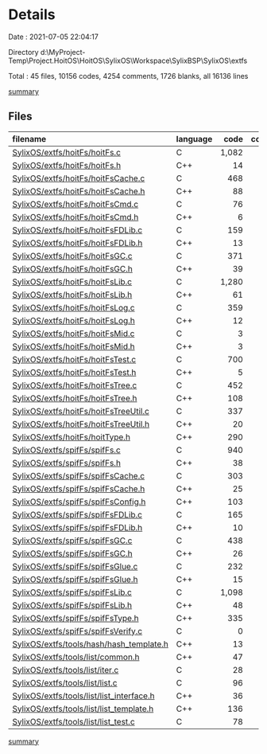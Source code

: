 # Details

Date : 2021-07-05 22:04:17

Directory d:\MyProject-Temp\Project.HoitOS\HoitOS\SylixOS\Workspace\SylixBSP\SylixOS\extfs

Total : 45 files,  10156 codes, 4254 comments, 1726 blanks, all 16136 lines

[summary](results.md)

## Files
| filename | language | code | comment | blank | total |
| :--- | :--- | ---: | ---: | ---: | ---: |
| [SylixOS/extfs/hoitFs/hoitFs.c](/SylixOS/extfs/hoitFs/hoitFs.c) | C | 1,082 | 344 | 252 | 1,678 |
| [SylixOS/extfs/hoitFs/hoitFs.h](/SylixOS/extfs/hoitFs/hoitFs.h) | C++ | 14 | 30 | 5 | 49 |
| [SylixOS/extfs/hoitFs/hoitFsCache.c](/SylixOS/extfs/hoitFs/hoitFsCache.c) | C | 468 | 225 | 68 | 761 |
| [SylixOS/extfs/hoitFs/hoitFsCache.h](/SylixOS/extfs/hoitFs/hoitFsCache.h) | C++ | 88 | 45 | 18 | 151 |
| [SylixOS/extfs/hoitFs/hoitFsCmd.c](/SylixOS/extfs/hoitFs/hoitFsCmd.c) | C | 76 | 31 | 16 | 123 |
| [SylixOS/extfs/hoitFs/hoitFsCmd.h](/SylixOS/extfs/hoitFs/hoitFsCmd.h) | C++ | 6 | 20 | 3 | 29 |
| [SylixOS/extfs/hoitFs/hoitFsFDLib.c](/SylixOS/extfs/hoitFs/hoitFsFDLib.c) | C | 159 | 72 | 29 | 260 |
| [SylixOS/extfs/hoitFs/hoitFsFDLib.h](/SylixOS/extfs/hoitFs/hoitFsFDLib.h) | C++ | 13 | 23 | 5 | 41 |
| [SylixOS/extfs/hoitFs/hoitFsGC.c](/SylixOS/extfs/hoitFs/hoitFsGC.c) | C | 371 | 103 | 64 | 538 |
| [SylixOS/extfs/hoitFs/hoitFsGC.h](/SylixOS/extfs/hoitFs/hoitFsGC.h) | C++ | 39 | 31 | 13 | 83 |
| [SylixOS/extfs/hoitFs/hoitFsLib.c](/SylixOS/extfs/hoitFs/hoitFsLib.c) | C | 1,280 | 488 | 181 | 1,949 |
| [SylixOS/extfs/hoitFs/hoitFsLib.h](/SylixOS/extfs/hoitFs/hoitFsLib.h) | C++ | 61 | 27 | 14 | 102 |
| [SylixOS/extfs/hoitFs/hoitFsLog.c](/SylixOS/extfs/hoitFs/hoitFsLog.c) | C | 359 | 127 | 82 | 568 |
| [SylixOS/extfs/hoitFs/hoitFsLog.h](/SylixOS/extfs/hoitFs/hoitFsLog.h) | C++ | 12 | 23 | 8 | 43 |
| [SylixOS/extfs/hoitFs/hoitFsMid.c](/SylixOS/extfs/hoitFs/hoitFsMid.c) | C | 3 | 20 | 6 | 29 |
| [SylixOS/extfs/hoitFs/hoitFsMid.h](/SylixOS/extfs/hoitFs/hoitFsMid.h) | C++ | 3 | 20 | 5 | 28 |
| [SylixOS/extfs/hoitFs/hoitFsTest.c](/SylixOS/extfs/hoitFs/hoitFsTest.c) | C | 700 | 156 | 84 | 940 |
| [SylixOS/extfs/hoitFs/hoitFsTest.h](/SylixOS/extfs/hoitFs/hoitFsTest.h) | C++ | 5 | 20 | 2 | 27 |
| [SylixOS/extfs/hoitFs/hoitFsTree.c](/SylixOS/extfs/hoitFs/hoitFsTree.c) | C | 452 | 233 | 81 | 766 |
| [SylixOS/extfs/hoitFs/hoitFsTree.h](/SylixOS/extfs/hoitFs/hoitFsTree.h) | C++ | 108 | 54 | 27 | 189 |
| [SylixOS/extfs/hoitFs/hoitFsTreeUtil.c](/SylixOS/extfs/hoitFs/hoitFsTreeUtil.c) | C | 337 | 183 | 56 | 576 |
| [SylixOS/extfs/hoitFs/hoitFsTreeUtil.h](/SylixOS/extfs/hoitFs/hoitFsTreeUtil.h) | C++ | 20 | 20 | 10 | 50 |
| [SylixOS/extfs/hoitFs/hoitType.h](/SylixOS/extfs/hoitFs/hoitType.h) | C++ | 290 | 111 | 70 | 471 |
| [SylixOS/extfs/spifFs/spifFs.c](/SylixOS/extfs/spifFs/spifFs.c) | C | 940 | 370 | 217 | 1,527 |
| [SylixOS/extfs/spifFs/spifFs.h](/SylixOS/extfs/spifFs/spifFs.h) | C++ | 38 | 23 | 11 | 72 |
| [SylixOS/extfs/spifFs/spifFsCache.c](/SylixOS/extfs/spifFs/spifFsCache.c) | C | 303 | 135 | 33 | 471 |
| [SylixOS/extfs/spifFs/spifFsCache.h](/SylixOS/extfs/spifFs/spifFsCache.h) | C++ | 25 | 32 | 7 | 64 |
| [SylixOS/extfs/spifFs/spifFsConfig.h](/SylixOS/extfs/spifFs/spifFsConfig.h) | C++ | 103 | 122 | 10 | 235 |
| [SylixOS/extfs/spifFs/spifFsFDLib.c](/SylixOS/extfs/spifFs/spifFsFDLib.c) | C | 165 | 76 | 8 | 249 |
| [SylixOS/extfs/spifFs/spifFsFDLib.h](/SylixOS/extfs/spifFs/spifFsFDLib.h) | C++ | 10 | 20 | 2 | 32 |
| [SylixOS/extfs/spifFs/spifFsGC.c](/SylixOS/extfs/spifFs/spifFsGC.c) | C | 438 | 165 | 45 | 648 |
| [SylixOS/extfs/spifFs/spifFsGC.h](/SylixOS/extfs/spifFs/spifFsGC.h) | C++ | 26 | 20 | 4 | 50 |
| [SylixOS/extfs/spifFs/spifFsGlue.c](/SylixOS/extfs/spifFs/spifFsGlue.c) | C | 232 | 133 | 31 | 396 |
| [SylixOS/extfs/spifFs/spifFsGlue.h](/SylixOS/extfs/spifFs/spifFsGlue.h) | C++ | 15 | 23 | 4 | 42 |
| [SylixOS/extfs/spifFs/spifFsLib.c](/SylixOS/extfs/spifFs/spifFsLib.c) | C | 1,098 | 373 | 136 | 1,607 |
| [SylixOS/extfs/spifFs/spifFsLib.h](/SylixOS/extfs/spifFs/spifFsLib.h) | C++ | 48 | 53 | 8 | 109 |
| [SylixOS/extfs/spifFs/spifFsType.h](/SylixOS/extfs/spifFs/spifFsType.h) | C++ | 335 | 208 | 41 | 584 |
| [SylixOS/extfs/spifFs/spifFsVerify.c](/SylixOS/extfs/spifFs/spifFsVerify.c) | C | 0 | 20 | 4 | 24 |
| [SylixOS/extfs/tools/hash/hash_template.h](/SylixOS/extfs/tools/hash/hash_template.h) | C++ | 13 | 6 | 2 | 21 |
| [SylixOS/extfs/tools/list/common.h](/SylixOS/extfs/tools/list/common.h) | C++ | 47 | 6 | 13 | 66 |
| [SylixOS/extfs/tools/list/iter.c](/SylixOS/extfs/tools/list/iter.c) | C | 28 | 6 | 9 | 43 |
| [SylixOS/extfs/tools/list/list.c](/SylixOS/extfs/tools/list/list.c) | C | 96 | 20 | 20 | 136 |
| [SylixOS/extfs/tools/list/list_interface.h](/SylixOS/extfs/tools/list/list_interface.h) | C++ | 36 | 12 | 3 | 51 |
| [SylixOS/extfs/tools/list/list_template.h](/SylixOS/extfs/tools/list/list_template.h) | C++ | 136 | 14 | 7 | 157 |
| [SylixOS/extfs/tools/list/list_test.c](/SylixOS/extfs/tools/list/list_test.c) | C | 78 | 11 | 12 | 101 |

[summary](results.md)